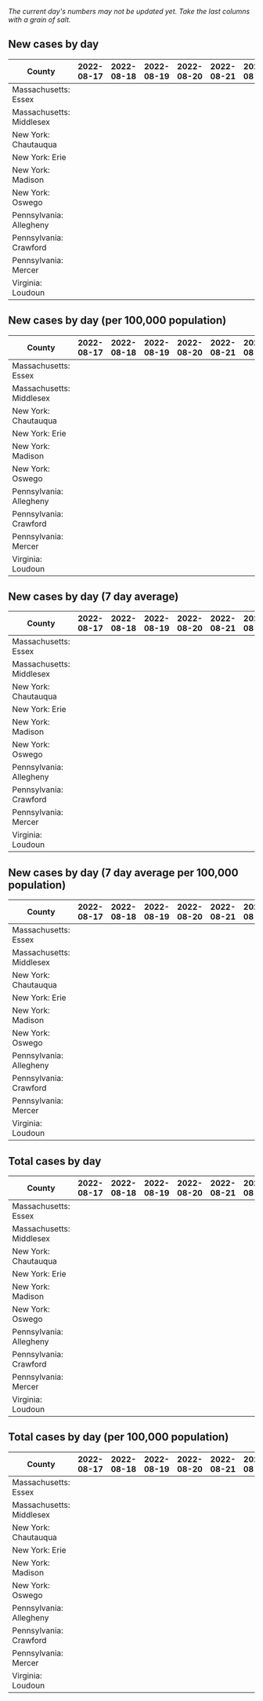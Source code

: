 _The current day's numbers may not be updated yet. Take the last columns with a grain of salt._
## New cases by day

| County | 2022-08-17 | 2022-08-18 | 2022-08-19 | 2022-08-20 | 2022-08-21 | 2022-08-22 | 2022-08-23 |
| --- | --- | --- | --- | --- | --- | --- | --- |
| Massachusetts: Essex |  |  |  |  |  |  |  |
| Massachusetts: Middlesex |  |  |  |  |  |  |  |
| New York: Chautauqua |  |  |  |  |  |  |  |
| New York: Erie |  |  |  |  |  |  |  |
| New York: Madison |  |  |  |  |  |  |  |
| New York: Oswego |  |  |  |  |  |  |  |
| Pennsylvania: Allegheny |  |  |  |  |  |  |  |
| Pennsylvania: Crawford |  |  |  |  |  |  |  |
| Pennsylvania: Mercer |  |  |  |  |  |  |  |
| Virginia: Loudoun |  |  |  |  |  |  |  |

## New cases by day (per 100,000 population)

| County | 2022-08-17 | 2022-08-18 | 2022-08-19 | 2022-08-20 | 2022-08-21 | 2022-08-22 | 2022-08-23 |
| --- | --- | --- | --- | --- | --- | --- | --- |
| Massachusetts: Essex |  |  |  |  |  |  |  |
| Massachusetts: Middlesex |  |  |  |  |  |  |  |
| New York: Chautauqua |  |  |  |  |  |  |  |
| New York: Erie |  |  |  |  |  |  |  |
| New York: Madison |  |  |  |  |  |  |  |
| New York: Oswego |  |  |  |  |  |  |  |
| Pennsylvania: Allegheny |  |  |  |  |  |  |  |
| Pennsylvania: Crawford |  |  |  |  |  |  |  |
| Pennsylvania: Mercer |  |  |  |  |  |  |  |
| Virginia: Loudoun |  |  |  |  |  |  |  |

## New cases by day (7 day average)

| County | 2022-08-17 | 2022-08-18 | 2022-08-19 | 2022-08-20 | 2022-08-21 | 2022-08-22 | 2022-08-23 |
| --- | --- | --- | --- | --- | --- | --- | --- |
| Massachusetts: Essex |  |  |  |  |  |  |  |
| Massachusetts: Middlesex |  |  |  |  |  |  |  |
| New York: Chautauqua |  |  |  |  |  |  |  |
| New York: Erie |  |  |  |  |  |  |  |
| New York: Madison |  |  |  |  |  |  |  |
| New York: Oswego |  |  |  |  |  |  |  |
| Pennsylvania: Allegheny |  |  |  |  |  |  |  |
| Pennsylvania: Crawford |  |  |  |  |  |  |  |
| Pennsylvania: Mercer |  |  |  |  |  |  |  |
| Virginia: Loudoun |  |  |  |  |  |  |  |

## New cases by day (7 day average per 100,000 population)

| County | 2022-08-17 | 2022-08-18 | 2022-08-19 | 2022-08-20 | 2022-08-21 | 2022-08-22 | 2022-08-23 |
| --- | --- | --- | --- | --- | --- | --- | --- |
| Massachusetts: Essex |  |  |  |  |  |  |  |
| Massachusetts: Middlesex |  |  |  |  |  |  |  |
| New York: Chautauqua |  |  |  |  |  |  |  |
| New York: Erie |  |  |  |  |  |  |  |
| New York: Madison |  |  |  |  |  |  |  |
| New York: Oswego |  |  |  |  |  |  |  |
| Pennsylvania: Allegheny |  |  |  |  |  |  |  |
| Pennsylvania: Crawford |  |  |  |  |  |  |  |
| Pennsylvania: Mercer |  |  |  |  |  |  |  |
| Virginia: Loudoun |  |  |  |  |  |  |  |

## Total cases by day

| County | 2022-08-17 | 2022-08-18 | 2022-08-19 | 2022-08-20 | 2022-08-21 | 2022-08-22 | 2022-08-23 |
| --- | --- | --- | --- | --- | --- | --- | --- |
| Massachusetts: Essex |  |  |  |  |  |  | 233090 |
| Massachusetts: Middlesex |  |  |  |  |  |  | 395054 |
| New York: Chautauqua |  |  |  |  |  |  | 26795 |
| New York: Erie |  |  |  |  |  |  | 245577 |
| New York: Madison |  |  |  |  |  |  | 15210 |
| New York: Oswego |  |  |  |  |  |  | 30732 |
| Pennsylvania: Allegheny |  |  |  |  |  |  | 307180 |
| Pennsylvania: Crawford |  |  |  |  |  |  | 21887 |
| Pennsylvania: Mercer |  |  |  |  |  |  | 25702 |
| Virginia: Loudoun |  |  |  |  |  |  | 86110 |

## Total cases by day (per 100,000 population)

| County | 2022-08-17 | 2022-08-18 | 2022-08-19 | 2022-08-20 | 2022-08-21 | 2022-08-22 | 2022-08-23 |
| --- | --- | --- | --- | --- | --- | --- | --- |
| Massachusetts: Essex |  |  |  |  |  |  | 29541.2 |
| Massachusetts: Middlesex |  |  |  |  |  |  | 24511.6 |
| New York: Chautauqua |  |  |  |  |  |  | 21114.6 |
| New York: Erie |  |  |  |  |  |  | 26730.9 |
| New York: Madison |  |  |  |  |  |  | 21440.4 |
| New York: Oswego |  |  |  |  |  |  | 25167.7 |
| Pennsylvania: Allegheny |  |  |  |  |  |  | 25260.6 |
| Pennsylvania: Crawford |  |  |  |  |  |  | 25862.3 |
| Pennsylvania: Mercer |  |  |  |  |  |  | 23488.4 |
| Virginia: Loudoun |  |  |  |  |  |  | 20822.7 |
